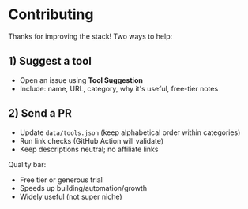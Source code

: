 # Contributing

Thanks for improving the stack! Two ways to help:

## 1) Suggest a tool
- Open an issue using **Tool Suggestion**
- Include: name, URL, category, why it's useful, free-tier notes

## 2) Send a PR
- Update `data/tools.json` (keep alphabetical order within categories)
- Run link checks (GitHub Action will validate)
- Keep descriptions neutral; no affiliate links

Quality bar:
- Free tier or generous trial
- Speeds up building/automation/growth
- Widely useful (not super niche)
